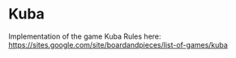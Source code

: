 # Kuba
Implementation of the game Kuba
Rules here: https://sites.google.com/site/boardandpieces/list-of-games/kuba
